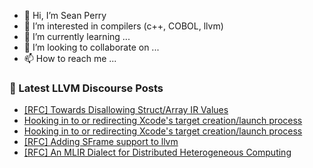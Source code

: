 - 👋 Hi, I’m Sean Perry
- 👀 I’m interested in compilers (c++, COBOL, llvm)
- 🌱 I’m currently learning ...
- 💞️ I’m looking to collaborate on ...
- 📫 How to reach me ...

<!---
s66perry/s66perry is a ✨ special ✨ repository because its `README.md` (this file) appears on your GitHub profile.
You can click the Preview link to take a look at your changes.
--->
### 📕 Latest LLVM Discourse Posts

<!-- DISCOURSE-LLVM:START -->
- [[RFC] Towards Disallowing Struct/Array IR Values](https://discourse.llvm.org/t/rfc-towards-disallowing-struct-array-ir-values/87154#post_15)
- [Hooking in to or redirecting Xcode&#39;s target creation/launch process](https://discourse.llvm.org/t/hooking-in-to-or-redirecting-xcodes-target-creation-launch-process/87225#post_2)
- [Hooking in to or redirecting Xcode&#39;s target creation/launch process](https://discourse.llvm.org/t/hooking-in-to-or-redirecting-xcodes-target-creation-launch-process/87225#post_1)
- [[RFC] Adding SFrame support to llvm](https://discourse.llvm.org/t/rfc-adding-sframe-support-to-llvm/86900#post_4)
- [[RFC] An MLIR Dialect for Distributed Heterogeneous Computing](https://discourse.llvm.org/t/rfc-an-mlir-dialect-for-distributed-heterogeneous-computing/86960#post_12)
<!-- DISCOURSE-LLVM:END -->
